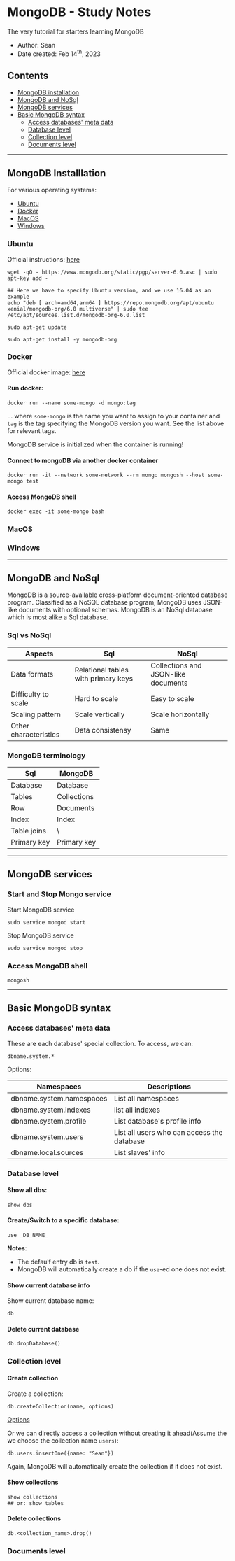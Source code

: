 # MongoDB - Study Notes
The very tutorial for starters learning MongoDB
- Author: Sean
- Date created: Feb 14<sup>th</sup>, 2023

## Contents
- [MongoDB installation]()
- [MongoDB and NoSql]()
- [MongoDB services]()
- [Basic MongoDB syntax]()
  - [Access databases' meta data]()
  - [Database level]()
  - [Collection level]()
  - [Documents level]()

---

## MongoDB Installlation

For various operating systems:

- [Ubuntu]()
- [Docker]()
- [MacOS]()
- [Windows]()

### Ubuntu

Official instructions: [here](https://www.mongodb.com/docs/manual/tutorial/install-mongodb-on-ubuntu/)

```shell
wget -qO - https://www.mongodb.org/static/pgp/server-6.0.asc | sudo apt-key add -

## Here we have to specify Ubuntu version, and we use 16.04 as an example
echo "deb [ arch=amd64,arm64 ] https://repo.mongodb.org/apt/ubuntu xenial/mongodb-org/6.0 multiverse" | sudo tee /etc/apt/sources.list.d/mongodb-org-6.0.list

sudo apt-get update

sudo apt-get install -y mongodb-org
```

### Docker

Official docker image: [here](https://hub.docker.com/_/mongo)

#### Run docker:

```shell
docker run --name some-mongo -d mongo:tag
```
... where ``some-mongo`` is the name you want to assign to your container and ``tag`` is the tag specifying the MongoDB version you want. See the list above for relevant tags.

MongoDB service is initialized when the container is running!

#### Connect to mongoDB via another docker container

```shell
docker run -it --network some-network --rm mongo mongosh --host some-mongo test
```

#### Access MongoDB shell

```shell
docker exec -it some-mongo bash
```

### MacOS

### Windows

---

## MongoDB and NoSql

MongoDB is a source-available cross-platform document-oriented database program. Classified as a NoSQL database program, MongoDB uses JSON-like documents with optional schemas. MongoDB is an NoSql database which is most alike a Sql database.

### Sql vs NoSql

|Aspects|Sql|NoSql|
|---|---|---|
|Data formats|Relational tables with primary keys|Collections and JSON-like documents|
|Difficulty to scale |Hard to scale|Easy to scale|
|Scaling pattern| Scale vertically| Scale horizontally|
|Other characteristics| Data consistensy| Same|

### MongoDB terminology

|Sql| MongoDB| 
|---|---|
|Database| Database|
|Tables|Collections|
|Row| Documents|
|Index|Index|
|Table joins| \ |
|Primary key| Primary key|

---

## MongoDB services

### Start and Stop Mongo service

Start MongoDB service

```shell
sudo service mongod start
```

Stop MongoDB service

```shell
sudo service mongod stop
```

### Access MongoDB shell

```shell
mongosh
```

---

## Basic MongoDB syntax

### Access databases' meta data

These are each database' special collection. To access, we can:

```shell
dbname.system.*
```

Options:

|Namespaces| Descriptions|
|---|---|
|dbname.system.namespaces	|List all namespaces|
|dbname.system.indexes	|list all indexes|
|dbname.system.profile	|List database's profile info|
|dbname.system.users	|List all users who can access the database|
|dbname.local.sources	|List slaves' info|

### Database level

#### Show all dbs:

```shell
show dbs
```

#### Create/Switch to a specific database:

```shell
use _DB_NAME_
```

**Notes**: 
- The defaulf entry db is ``test``.
- MongoDB will automatically create a db if the ``use``-ed one does not exist.

#### Show current database info

Show current database name:

```shell
db
```

#### Delete current database

```shell
db.dropDatabase()
```

### Collection level

#### Create collection

Create a collection:

```shell
db.createCollection(name, options)
```

[Options](https://www.mongodb.com/docs/manual/reference/method/db.createCollection/)

Or we can directly access a collection without creating it ahead(Assume the we choose the collection name ``users``):

```shell
db.users.insertOne({name: "Sean"})
```

Again, MongoDB will automatically create the collection if it does not exist.

#### Show collections

```shell
show collections
## or: show tables
```

#### Delete collections

```shell
db.<collection_name>.drop()
```

### Documents level
